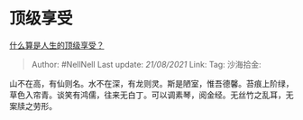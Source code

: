 # 顶级享受

[什么算是人生的顶级享受？](https://www.zhihu.com/question/56328597/answer/1625527651)

> Author: #NellNell
> Last update: *21/08/2021*
> Link:
> Tag:
> 沙海拾金:

山不在高，有仙则名。水不在深，有龙则灵。斯是陋室，惟吾德馨。苔痕上阶绿，草色入帘青。谈笑有鸿儒，往来无白丁。可以调素琴，阅金经。无丝竹之乱耳，无案牍之劳形。
